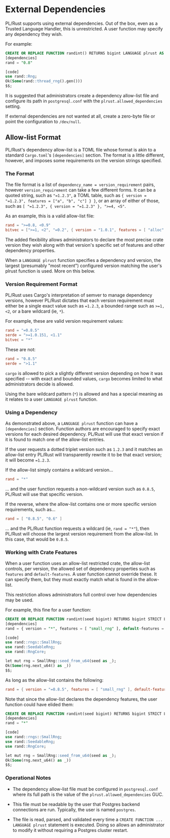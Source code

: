 # External Dependencies

PL/Rust supports using external dependencies.  Out of the box, even as a Trusted Language Handler, this is unrestricted.
A user function may specify any dependency they wish.

For example:

```sql
CREATE OR REPLACE FUNCTION randint() RETURNS bigint LANGUAGE plrust AS $$
[dependencies]
rand = "0.8"

[code]
use rand::Rng; 
Ok(Some(rand::thread_rng().gen())) 
$$;
```

It is suggested that administrators create a dependency allow-list file and configure its path in `postgresql.conf` with
the `plrust.allowed_dependencies` setting.

If external dependencies are not wanted at all, create a zero-byte file or point the configuration to `/dev/null`.

## Allow-list Format

PL/Rust's dependency allow-list is a TOML file whose format is akin to a standard `Cargo.toml`'s `[dependencies]` section.
The format is a little different, however, and imposes some requirements on the version strings specified.

### The Format

The file format is a list of `dependency_name = version_requirement` pairs, however `version_requirement` can take a few different
forms.  It can be a quoted string, such as `"=1.2.3"`, a TOML table, such as `{ version = "=1.2.3", features = ["a", "b", "c"] } }`,
or an array of either of those, such as `[ "=1.2.3", { version = "=1.2.3" }, ">=4, <5"`.

As an example, this is a valid allow-list file:

```toml
rand = ">=0.8, <0.9"
bitvec = [">=1, <2", "=0.2", { version = "1.0.1", features = [ "alloc" ], default-features = false }]
```

The added flexibility allows administrators to declare the most precise crate version they wish along with that 
version's specific set of features and other dependency properties.

When a `LANGUAGE plrust` function specifies a dependency and version, the largest (presumably "most recent") configured 
version matching the user's plrust function is used.  More on this below.

### Version Requirement Format

PL/Rust uses Cargo's interpretation of semver to manage dependency versions, however PL/Rust dictates that each version
requirement must either be a single exact value such as `=1.2.3`, a bounded range such as `>=1, <2`, or a bare wildcard
(ie, `*`).

For example, these are valid version requirement values:

```toml
rand = "=0.8.5"
serde = ">=1.0.151, <1.1"
bitvec = "*"
```

These are not:

```toml
rand = "0.8.5"
serde = ">1.1"
```

`cargo` is allowed to pick a slightly different version depending on how it was specified -- with exact and bounded 
values, `cargo` becomes limited to what administrators decide is allowed.

Using the bare wildcard pattern (`*`) is allowed and has a special meaning as it relates to a user `LANGUAGE plrust`
function.

### Using a Dependency

As demonstrated above, a `LANGUAGE plrust` function can have a `[dependencies]` section.  Function authors are encouraged
to specify exact versions for each desired dependency.  PL/Rust will use that exact version if it is found to match one
of the allow-list entries.

If the user requests a dotted triplet version such as `1.2.3` and it matches an allow-list entry PL/Rust will 
transparently rewrite it to be that exact version; it will become `=1.2.3`.

If the allow-list simply contains a wildcard version...

```toml
rand = "*"
```

... and the user function requests a non-wildcard version such as `0.8.5`, PL/Rust will use that specific version.  

If the reverse, where the allow-list contains one or more specific version requirements, such as...

```toml
rand = [ "0.8.5", "0.6" ]
```

... and the PL/Rust function requests a wildcard (ie, `rand = "*"`), then PL/Rust will choose the largest version
requirement from the allow-list.  In this case, that would be `0.8.5`.

### Working with Crate Features

When a user function uses an allow-list restricted crate, the allow-list controls, per version, the allowed set of 
dependency properties such as `features` and `default-features`.  A user function cannot override these.  It can specify
them, but they must exactly match what is found in the allow-list.

This restriction allows administrators full control over how dependencies may be used.

For example, this fine for a user function:

```sql
CREATE OR REPLACE FUNCTION randint(seed bigint) RETURNS bigint STRICT LANGUAGE plrust AS $$
[dependencies]
rand = { version = "*", features = [ "small_rng" ], default-features = false }

[code]
use rand::rngs::SmallRng;
use rand::SeedableRng;
use rand::RngCore;

let mut rng = SmallRng::seed_from_u64(seed as _);
Ok(Some(rng.next_u64() as _))
$$;
```

As long as the allow-list contains the following:

```toml
rand = { version = "=0.8.5", features = [ "small_rng" ], default-features = false }
```

Note that since the allow-list declares the dependency features, the user function could have elided them:

```sql
CREATE OR REPLACE FUNCTION randint(seed bigint) RETURNS bigint STRICT LANGUAGE plrust AS $$
[dependencies]
rand = "*"

[code]
use rand::rngs::SmallRng;
use rand::SeedableRng;
use rand::RngCore;

let mut rng = SmallRng::seed_from_u64(seed as _);
Ok(Some(rng.next_u64() as _))
$$;
```

### Operational Notes

- The dependency allow-list file must be configured in `postgresql.conf` where its full path is the value of the 
`plrust.allowed_dependencies` GUC.

- This file must be readable by the user that Postgres backend connections are run.  Typically, the user is named `postgres`.

- The file is read, parsed, and validated every time a `CREATE FUNCTION ... LANGUAGE plrust` statement is executed.  Doing
so allows an administrator to modify it without requiring a Postgres cluster restart. 
